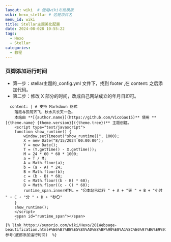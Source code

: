 ```yaml
---
layout: wiki  # 使用wiki布局模板
wiki: hexo_stellar # 这是项目名
menu_id: wiki
title: Stellar主题美化配置
date: 2024-08-028 10:55:22
tags: 
  - Hexo
  - Stellar
categories: 
  - 教程
---
```


### 页脚添加运行时间
- 第一步：stellar主题的_config.yml 文件下，找到  footer ,在 content: 之后添加代码。
- 第二步：修改 X 部分的时间，改成自己网站成立的年月日即可。
```
  content: | # 支持 Markdown 格式
    落霞与孤鹜齐飞，秋水共长天一色。
    本站由 **[{author.name}](https://github.com/VicoGao15)** 使用 **[{theme.name} {theme.version}]({theme.tree})** 主题创建。
    <script type="text/javascript">
    function show_runtime() {
        window.setTimeout("show_runtime()", 1000);
        X = new Date("8/15/2024 00:00:00");
        Y = new Date();
        T = (Y.getTime() - X.getTime());
        M = 24 * 60 * 60 * 1000;
        a = T / M;
        A = Math.floor(a);
        b = (a - A) * 24;
        B = Math.floor(b);
        c = (b - B) * 60;
        C = Math.floor((b - B) * 60);
        D = Math.floor((c - C) * 60);
        runtime_span.innerHTML = "⏲️本站已运行 " + A + "天 " + B + "小时 " + C + "分 " + D + "秒⏲️"
    }
    show_runtime();
    </script>
    <span id="runtime_span"></span>
    ```
{% link https://sumorio.com/wiki/Hexo/201Webpage-beautification.html#%E6%B7%BB%E5%8A%A0%E8%BF%90%E8%A1%8C%E6%97%B6%E9%97%B4 参考(底部添加运行时间)  %}